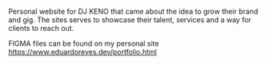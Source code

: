 Personal website for DJ KENO that came about
the idea to grow their brand and gig. The sites serves
to showcase their talent, services and a way for clients to reach out.

FIGMA files can be found on my personal site https://www.eduardoreyes.dev/portfolio.html
